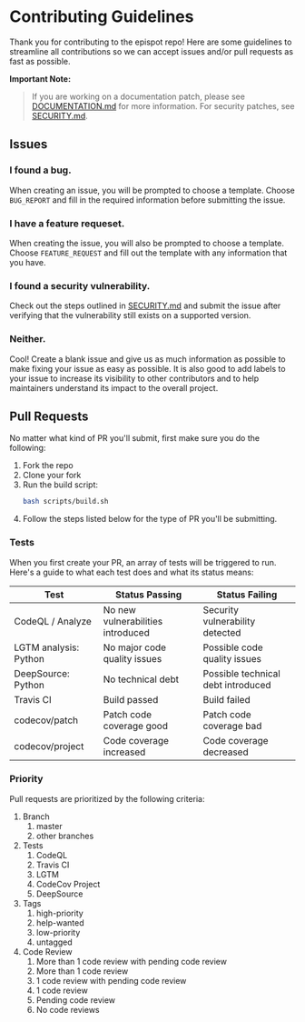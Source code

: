 # Contributing Guidelines
Thank you for contributing to the epispot repo! Here are some guidelines to streamline all contributions so we can accept issues and/or pull requests as fast as possible.

**Important Note:**
> If you are working on a documentation patch, please see
> [DOCUMENTATION.md](DOCUMENTATION.md) for more information.
> For security patches, see [SECURITY.md](SECURITY.md).

## Issues
### I found a bug.
When creating an issue, you will be prompted to choose a template. Choose `BUG_REPORT` and fill in the required information before submitting the issue.
### I have a feature requeset.
When creating the issue, you will also be prompted to choose a template. Choose `FEATURE_REQUEST` and fill out the template with any information that you have.
### I found a security vulnerability.
Check out the steps outlined in [SECURITY.md](SECURITY.md) and submit the issue after verifying that the vulnerability still exists on a supported version.
### Neither.
Cool! Create a blank issue and give us as much information as possible to make fixing your issue as easy as possible. 
It is also good to add labels to your issue to increase its visibility to other contributors and to help maintainers understand its impact to the overall project.
## Pull Requests

No matter what kind of PR you'll submit, first make sure you do the following:
1. Fork the repo
2. Clone your fork
3. Run the build script:
   ```sh
   bash scripts/build.sh
   ```
4. Follow the steps listed below for the type of PR you'll be submitting. 
### Tests
When you first create your PR, an array of tests will be triggered to run. 
Here's a guide to what each test does and what its status means:

| Test | Status Passing | Status Failing |
| --- | --- | --- |
| CodeQL / Analyze | No new vulnerabilities introduced | Security vulnerability detected |
| LGTM analysis: Python | No major code quality issues | Possible code quality issues |
| DeepSource: Python | No technical debt | Possible technical debt introduced |
| Travis CI | Build passed | Build failed |
| codecov/patch | Patch code coverage good | Patch code coverage bad |
| codecov/project | Code coverage increased | Code coverage decreased |
### Priority
Pull requests are prioritized by the following criteria:
 1. Branch
    1. master
    2. other branches
 2. Tests
    1. CodeQL
    2. Travis CI
    3. LGTM 
    3. CodeCov Project
    4. DeepSource
 3. Tags
    1. high-priority
    2. help-wanted
    3. low-priority
    4. untagged
 4. Code Review
    1. More than 1 code review with pending code review
    2. More than 1 code review
    3. 1 code review with pending code review
    4. 1 code review
    5. Pending code review
    6. No code reviews
